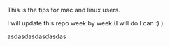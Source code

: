 This is the tips for mac and linux users.

I will update this repo week by week.(I will do I can :) )

asdasdasdasdasdas

